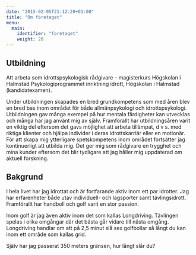 ```yaml
---
date: "2015-02-05T21:12:20+01:00"
title: "Om företaget"
menu:
  main:
    identifier: "foretaget"
    weight: 20
---
```

## Utbildning

Att arbeta som idrottspsykologisk rådgivare – magisterkurs Högskolan i Halmstad Psykologiprogrammet inriktning idrott, Högskolan i Halmstad (kandidatexamen).

Under utbildningen skapades en bred grundkompetens som med åren blev en bred bas inom området för både allmänpsykologi och idrottspsykologi. Utbildningen gav många exempel på hur mentala färdigheter kan utvecklas och många har jag använt mig av själv. Framförallt har utbildningsåren varit en viktig del eftersom det gavs möjlighet att arbeta tillämpat, d v s. med riktiga klienter och hjälpa individer i deras idrottskarriär eller en motionär. För att skapa mig ytterligare spetskompetens inom området fortsätter jag kontinuerligt att utbilda mig. Det ger mig som rådgivare en trygghet och mina kunder eftersom det blir tydligare att jag håller mig uppdaterad om aktuell forskning.

## Bakgrund

I hela livet har jag idrottat och är fortfarande aktiv inom ett par idrotter.
Jag har erfarenheter både utav individuell- och lagsporter samt tävlingsidrott.
Framförallt har handboll och golf varit en stor passion.

Inom golf är jag även aktiv inom det som kallas Longdriving.
Tävlingen spelas i olika omgångar där det bästa går vidare till nästa omgång.
Longdriving handlar om att på 2,5 minut slå sex golfbollar så långt du kan inom ett område som kallas grid.

Själv har jag passerat 350 meters gränsen, hur långt slår du?
